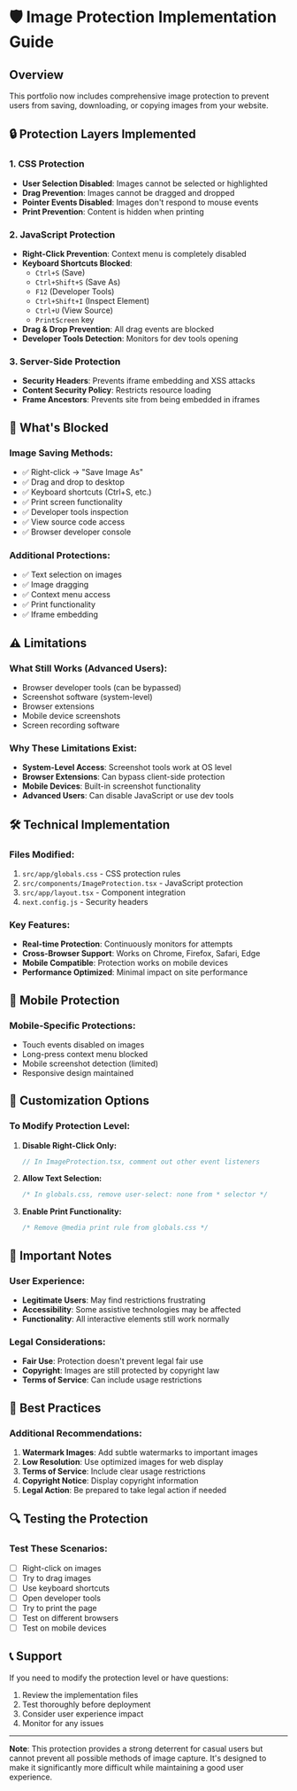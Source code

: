 # 🛡️ Image Protection Implementation Guide

## Overview
This portfolio now includes comprehensive image protection to prevent users from saving, downloading, or copying images from your website.

## 🔒 Protection Layers Implemented

### 1. **CSS Protection**
- **User Selection Disabled**: Images cannot be selected or highlighted
- **Drag Prevention**: Images cannot be dragged and dropped
- **Pointer Events Disabled**: Images don't respond to mouse events
- **Print Prevention**: Content is hidden when printing

### 2. **JavaScript Protection**
- **Right-Click Prevention**: Context menu is completely disabled
- **Keyboard Shortcuts Blocked**:
  - `Ctrl+S` (Save)
  - `Ctrl+Shift+S` (Save As)
  - `F12` (Developer Tools)
  - `Ctrl+Shift+I` (Inspect Element)
  - `Ctrl+U` (View Source)
  - `PrintScreen` key
- **Drag & Drop Prevention**: All drag events are blocked
- **Developer Tools Detection**: Monitors for dev tools opening

### 3. **Server-Side Protection**
- **Security Headers**: Prevents iframe embedding and XSS attacks
- **Content Security Policy**: Restricts resource loading
- **Frame Ancestors**: Prevents site from being embedded in iframes

## 🚫 What's Blocked

### **Image Saving Methods:**
- ✅ Right-click → "Save Image As"
- ✅ Drag and drop to desktop
- ✅ Keyboard shortcuts (Ctrl+S, etc.)
- ✅ Print screen functionality
- ✅ Developer tools inspection
- ✅ View source code access
- ✅ Browser developer console

### **Additional Protections:**
- ✅ Text selection on images
- ✅ Image dragging
- ✅ Context menu access
- ✅ Print functionality
- ✅ Iframe embedding

## ⚠️ Limitations

### **What Still Works (Advanced Users):**
- Browser developer tools (can be bypassed)
- Screenshot software (system-level)
- Browser extensions
- Mobile device screenshots
- Screen recording software

### **Why These Limitations Exist:**
- **System-Level Access**: Screenshot tools work at OS level
- **Browser Extensions**: Can bypass client-side protection
- **Mobile Devices**: Built-in screenshot functionality
- **Advanced Users**: Can disable JavaScript or use dev tools

## 🛠️ Technical Implementation

### **Files Modified:**
1. `src/app/globals.css` - CSS protection rules
2. `src/components/ImageProtection.tsx` - JavaScript protection
3. `src/app/layout.tsx` - Component integration
4. `next.config.js` - Security headers

### **Key Features:**
- **Real-time Protection**: Continuously monitors for attempts
- **Cross-Browser Support**: Works on Chrome, Firefox, Safari, Edge
- **Mobile Compatible**: Protection works on mobile devices
- **Performance Optimized**: Minimal impact on site performance

## 📱 Mobile Protection

### **Mobile-Specific Protections:**
- Touch events disabled on images
- Long-press context menu blocked
- Mobile screenshot detection (limited)
- Responsive design maintained

## 🔧 Customization Options

### **To Modify Protection Level:**

1. **Disable Right-Click Only:**
   ```javascript
   // In ImageProtection.tsx, comment out other event listeners
   ```

2. **Allow Text Selection:**
   ```css
   /* In globals.css, remove user-select: none from * selector */
   ```

3. **Enable Print Functionality:**
   ```css
   /* Remove @media print rule from globals.css */
   ```

## 🚨 Important Notes

### **User Experience:**
- **Legitimate Users**: May find restrictions frustrating
- **Accessibility**: Some assistive technologies may be affected
- **Functionality**: All interactive elements still work normally

### **Legal Considerations:**
- **Fair Use**: Protection doesn't prevent legal fair use
- **Copyright**: Images are still protected by copyright law
- **Terms of Service**: Can include usage restrictions

## 🎯 Best Practices

### **Additional Recommendations:**
1. **Watermark Images**: Add subtle watermarks to important images
2. **Low Resolution**: Use optimized images for web display
3. **Terms of Service**: Include clear usage restrictions
4. **Copyright Notice**: Display copyright information
5. **Legal Action**: Be prepared to take legal action if needed

## 🔍 Testing the Protection

### **Test These Scenarios:**
- [ ] Right-click on images
- [ ] Try to drag images
- [ ] Use keyboard shortcuts
- [ ] Open developer tools
- [ ] Try to print the page
- [ ] Test on different browsers
- [ ] Test on mobile devices

## 📞 Support

If you need to modify the protection level or have questions:
1. Review the implementation files
2. Test thoroughly before deployment
3. Consider user experience impact
4. Monitor for any issues

---

**Note**: This protection provides a strong deterrent for casual users but cannot prevent all possible methods of image capture. It's designed to make it significantly more difficult while maintaining a good user experience.
